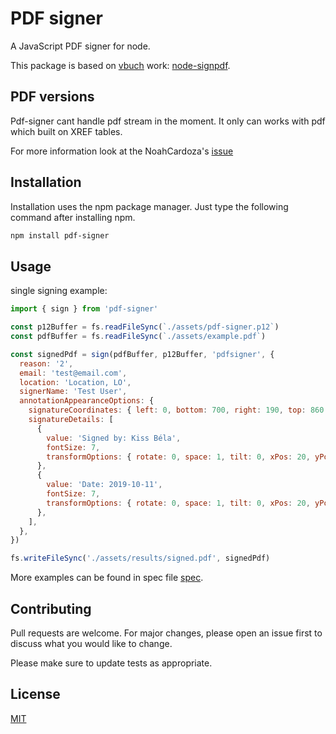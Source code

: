 # PDF signer

A JavaScript PDF signer for node. 

This package is based on [vbuch](https://www.npmjs.com/~vbuch) work: [node-signpdf](https://www.npmjs.com/package/node-signpdf).

## PDF versions
Pdf-signer cant handle pdf stream in the moment. It only can works with pdf which built on XREF tables. 

For more information look at the  NoahCardoza's [issue](https://github.com/vizicsaba89/pdf-signer/issues/16)

## Installation

Installation uses the npm package manager. Just type the following command after installing npm.

```bash
npm install pdf-signer
```

## Usage

single signing example:
```javascript
import { sign } from 'pdf-signer'

const p12Buffer = fs.readFileSync(`./assets/pdf-signer.p12`)
const pdfBuffer = fs.readFileSync(`./assets/example.pdf`)

const signedPdf = sign(pdfBuffer, p12Buffer, 'pdfsigner', {
  reason: '2',
  email: 'test@email.com',
  location: 'Location, LO',
  signerName: 'Test User',
  annotationAppearanceOptions: {
    signatureCoordinates: { left: 0, bottom: 700, right: 190, top: 860 },
    signatureDetails: [
      {
        value: 'Signed by: Kiss Béla',
        fontSize: 7,
        transformOptions: { rotate: 0, space: 1, tilt: 0, xPos: 20, yPos: 20 },
      },
      {
        value: 'Date: 2019-10-11',
        fontSize: 7,
        transformOptions: { rotate: 0, space: 1, tilt: 0, xPos: 20, yPos: 30 },
      },
    ],
  },
})

fs.writeFileSync('./assets/results/signed.pdf', signedPdf)
```
More examples can be found in spec file [spec](https://github.com/vizicsaba89/pdf-signer/blob/master/src/sign.spec.ts).

## Contributing
Pull requests are welcome. For major changes, please open an issue first to discuss what you would like to change.

Please make sure to update tests as appropriate.

## License
[MIT](https://choosealicense.com/licenses/mit/)
